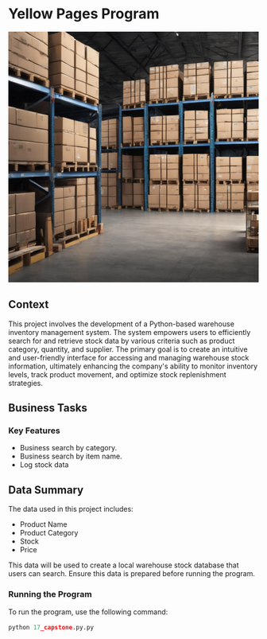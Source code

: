 # Yellow Pages Program

![Yellow Pages Logo](https://github.com/yapex1324/warehouse-stock-uji/blob/main/warehouse.jpg)

## Context

This project involves the development of a Python-based warehouse inventory management system. The system empowers users to efficiently search for and retrieve stock data by various criteria such as product category, quantity, and supplier. The primary goal is to create an intuitive and user-friendly interface for accessing and managing warehouse stock information, ultimately enhancing the company's ability to monitor inventory levels, track product movement, and optimize stock replenishment strategies.

## Business Tasks

### Key Features
- Business search by category.
- Business search by item name.
- Log stock data

## Data Summary

The data used in this project includes:

- Product Name
- Product Category
- Stock
- Price

This data will be used to create a local warehouse stock database that users can search. Ensure this data is prepared before running the program.

### Running the Program

To run the program, use the following command:
```python
python 17_capstone.py.py

